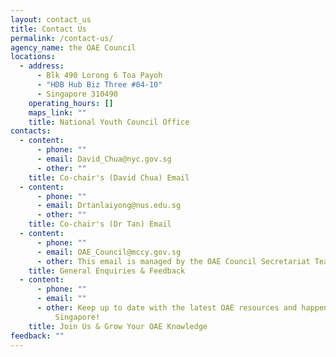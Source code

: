 ```yaml
---
layout: contact_us
title: Contact Us
permalink: /contact-us/
agency_name: the OAE Council
locations:
  - address:
      - Blk 490 Lorong 6 Toa Payoh
      - "HDB Hub Biz Three #04-10"
      - Singapore 310490
    operating_hours: []
    maps_link: ""
    title: National Youth Council Office
contacts:
  - content:
      - phone: ""
      - email: David_Chua@nyc.gov.sg
      - other: ""
    title: Co-chair's (David Chua) Email
  - content:
      - phone: ""
      - email: Drtanlaiyong@nus.edu.sg
      - other: ""
    title: Co-chair's (Dr Tan) Email
  - content:
      - phone: ""
      - email: OAE_Council@mccy.gov.sg
      - other: This email is managed by the OAE Council Secretariat Team
    title: General Enquiries & Feedback
  - content:
      - phone: ""
      - email: ""
      - other: Keep up to date with the latest OAE resources and happenings in
          Singapore!
    title: Join Us & Grow Your OAE Knowledge
feedback: ""
---
```

